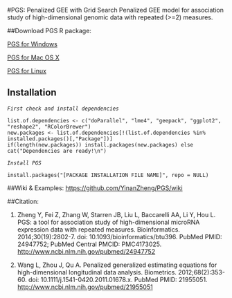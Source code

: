 #PGS: Penalized GEE with Grid Search
Penalized GEE model for association study of high-dimensional genomic data with repeated (>=2) measures. 

##Download PGS R package:

[PGS for Windows](https://github.com/YinanZheng/PGS/releases/download/PGS_v0.0.3/PGS_0.0.3_Windows.zip)

[PGS for Mac OS X](https://github.com/YinanZheng/PGS/releases/download/PGS_v0.0.3/PGS_0.0.3_OSX.tgz)

[PGS for Linux](https://github.com/YinanZheng/PGS/releases/download/PGS_v0.0.3/PGS_0.0.3_LINUX.tar.gz)

## Installation

_`First check and install dependencies`_

    list.of.dependencies <- c("doParallel", "lme4", "geepack", "ggplot2", "reshape2", "RColorBrewer")
    new.packages <- list.of.dependencies[!(list.of.dependencies %in% installed.packages()[,"Package"])]
    if(length(new.packages)) install.packages(new.packages) else cat("Dependencies are ready!\n")
    
_`Install PGS`_

    install.packages("[PACKAGE INSTALLATION FILE NAME]", repo = NULL)

##Wiki & Examples:
https://github.com/YinanZheng/PGS/wiki

##Citation:
1.	Zheng Y, Fei Z, Zhang W, Starren JB, Liu L, Baccarelli AA, Li Y, Hou L. PGS: a tool for association study of high-dimensional microRNA expression data with repeated measures. Bioinformatics. 2014;30(19):2802-7. doi: 10.1093/bioinformatics/btu396. PubMed PMID: 24947752; PubMed Central PMCID: PMC4173025. http://www.ncbi.nlm.nih.gov/pubmed/24947752

2.	Wang L, Zhou J, Qu A. Penalized generalized estimating equations for high-dimensional longitudinal data analysis. Biometrics. 2012;68(2):353-60. doi: 10.1111/j.1541-0420.2011.01678.x. PubMed PMID: 21955051. http://www.ncbi.nlm.nih.gov/pubmed/21955051




